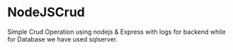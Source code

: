 # NodeJSCrud

Simple Crud Operation using nodejs & Express with logs for backend while for Database we have used sqlserver.
